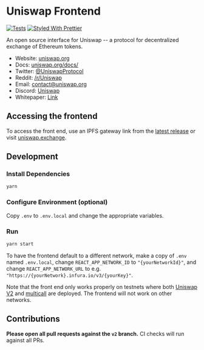 # Uniswap Frontend

[![Tests](https://github.com/Uniswap/uniswap-frontend/workflows/Tests/badge.svg)](https://github.com/Uniswap/uniswap-frontend/actions?query=workflow%3ATests)
[![Styled With Prettier](https://img.shields.io/badge/code_style-prettier-ff69b4.svg)](https://prettier.io/)

An open source interface for Uniswap -- a protocol for decentralized exchange of Ethereum tokens.

- Website: [uniswap.org](https://uniswap.org/)
- Docs: [uniswap.org/docs/](https://uniswap.org/docs/)
- Twitter: [@UniswapProtocol](https://twitter.com/UniswapProtocol)
- Reddit: [/r/Uniswap](https://www.reddit.com/r/Uniswap/)
- Email: [contact@uniswap.org](mailto:contact@uniswap.org)
- Discord: [Uniswap](https://discord.gg/Y7TF6QA)
- Whitepaper: [Link](https://hackmd.io/C-DvwDSfSxuh-Gd4WKE_ig)

## Accessing the frontend

To access the front end, use an IPFS gateway link from the
[latest release](https://github.com/Uniswap/uniswap-frontend/releases/latest)
or visit [uniswap.exchange](https://uniswap.exchange).

## Development

### Install Dependencies

```bash
yarn
```

### Configure Environment (optional)

Copy `.env` to `.env.local` and change the appropriate variables.

### Run

```bash
yarn start
```

To have the frontend default to a different network, make a copy of `.env` named `.env.local`, 
change `REACT_APP_NETWORK_ID` to `"{yourNetworkId}"`, and change `REACT_APP_NETWORK_URL` to e.g. 
`"https://{yourNetwork}.infura.io/v3/{yourKey}"`. 

Note that the front end only works properly on testnets where both 
[Uniswap V2](https://uniswap.org/docs/v2/smart-contracts/factory/) and 
[multicall](https://github.com/makerdao/multicall) are deployed.
The frontend will not work on other networks.

## Contributions

**Please open all pull requests against the `v2` branch.** 
CI checks will run against all PRs. 
